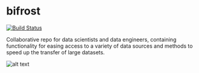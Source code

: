 # bifrost
[![Build Status](https://travis-ci.org/erikkvale/bifrost.svg?branch=master)](https://travis-ci.org/erikkvale/bifrost)

Collaborative repo for data scientists and data engineers, containing functionality for easing access to a variety of data sources and methods to speed up the transfer of large datasets.

![alt text](https://vignette.wikia.nocookie.net/marveldatabase/images/d/d4/Bifrost_from_Thor_%28film%29_001.jpg/revision/latest?cb=20130512092037)

